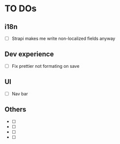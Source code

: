 # TO DOs

## i18n

- [ ] Strapi makes me write non-localized fields anyway

## Dev experience

- [ ] Fix prettier not formating on save

## UI

- [ ] Nav bar

## Others

- [ ]
- [ ]
- [ ]
- [ ]
